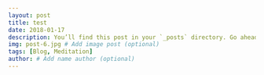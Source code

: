 ```yaml
---
layout: post
title: test
date: 2018-01-17
description: You’ll find this post in your `_posts` directory. Go ahead and edit it and re-build the site to see your changes. # Add post description (optional)
img: post-6.jpg # Add image post (optional)
tags: [Blog, Meditation]
author: # Add name author (optional)
---
```

